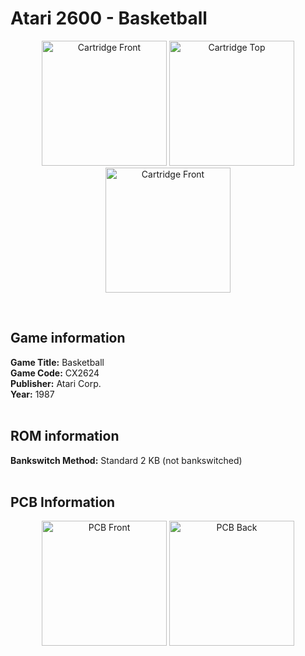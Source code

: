 # Atari 2600 - Basketball

<p align="center" width="100%">
	<img src="https://ia601400.us.archive.org/8/items/A26_BASKETBALL_CX2624/01_LABEL_FRONT.JPG" alt="Cartridge Front" width="200"/>
	<img src="https://ia601400.us.archive.org/8/items/A26_BASKETBALL_CX2624/02_LABEL_TOP.JPG" alt="Cartridge Top" width="200"/>
	<img src="https://ia601400.us.archive.org/8/items/A26_BASKETBALL_CX2624/03_CARTRIDGE_BACK.JPG" alt="Cartridge Front" width="200"/>
</p> <br/>

## Game information

**Game Title:** Basketball <br/>
**Game Code:** CX2624 <br/>
**Publisher:** Atari Corp. <br/>
**Year:** 1987 <br/>
<br/>

## ROM information

**Bankswitch Method:** Standard 2 KB (not bankswitched) <br/>
<br/>

## PCB Information

<p align="center" width="100%">
	<img src="https://ia601400.us.archive.org/8/items/A26_BASKETBALL_CX2624/04_PCB_FRONT.jpg" alt="PCB Front" width="200"/>
	<img src="https://ia601400.us.archive.org/8/items/A26_BASKETBALL_CX2624/05_PCB_BACK.jpg" alt="PCB Back" width="200"/>
</p>
